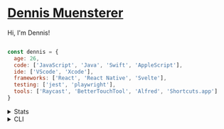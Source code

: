 # [Dennis Muensterer](https://dnnsmnstrr.github.io)

Hi, I'm Dennis!

```js

const dennis = {
  age: 26,
  code: ['JavaScript', 'Java', 'Swift', 'AppleScript'],
  ide: ['VScode', 'Xcode'],
  frameworks: ['React', 'React Native', 'Svelte'],
  testing: ['jest', 'playwright'],
  tools: ['Raycast', 'BetterTouchTool', 'Alfred', 'Shortcuts.app']
}
```

<details>
	<summary>Stats</summary>	
		<img align="center" src="https://github-readme-stats-seven-self.vercel.app/api?username=dnnsmnstrr" />
		<br/>	
		<br/>
		<img align="center" height="195" src="https://github-readme-stats.vercel.app/api/top-langs/?username=dnnsmnstrr&layout=compact" />
		<br/>
		<br/>	
		<img align="center" src="https://komarev.com/ghpvc/?username=dnnsmnstrr" />

</details>

<details>

<summary>CLI</summary>
	<h2><a href="https://github.com/dnnsmnstrr/dnnsmnstrr-cli">CLI</a></h2> 
	<img src="https://travis-ci.org/dnnsmnstrr/dnnsmnstrr.svg?branch=master" alt="Build Status" /> 
	<a href="https://replit.com/@dnnsmnstrr/dnnsmnstrr?v=1">
		<img src="https://repl.it/badge/github/dnnsmnstrr/dnnsmnstrr" alt="Run on Repl.it" />
	</a>

	My info is also available as a cli tool. Just install Node.js, then run:

	npx dnnsmnstrr

</details>

